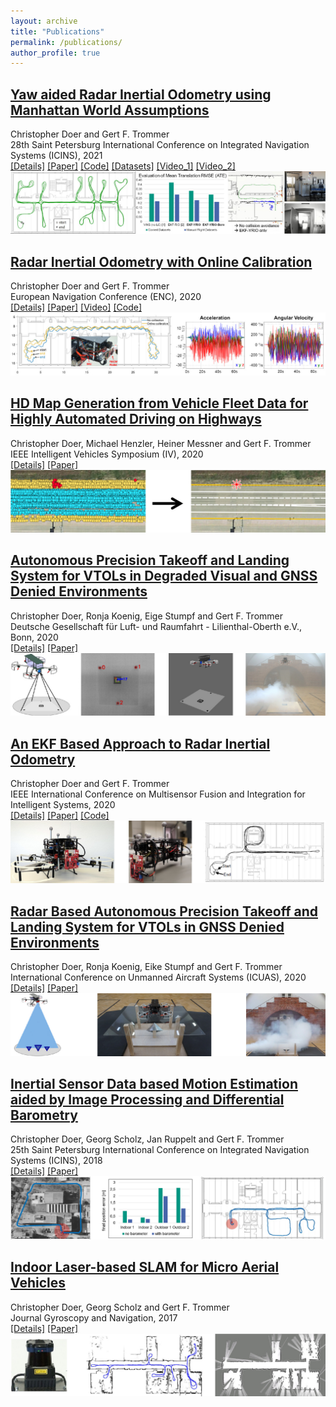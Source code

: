 ```yaml
---
layout: archive
title: "Publications"
permalink: /publications/
author_profile: true
---
```



## [Yaw aided Radar Inertial Odometry using Manhattan World Assumptions](../_publications/2021_05_ICINS2021.md)  
Christopher Doer and Gert F. Trommer   
28th Saint Petersburg International Conference on Integrated Navigation Systems (ICINS), 2021     
[[Details]](../_publications/2021_05_ICINS2021.md) 
[[Paper]](https://bwsyncandshare.kit.edu/s/mG9Bp2c8B5WagSH) 
[[Code]](https://github.com/christopherdoer/rio)
[[Datasets]](../_datasets/icins_2021_radar_inertial_odometry.md)
[[Video_1]](https://www.youtube.com/watch?v=EIcBMo1sM_g) 
[[Video_2]](https://www.youtube.com/watch?v=KhWPqMC6gSE)   
![image](../images/publications/teaaser_icins2021_3.jpg) 


## [Radar Inertial Odometry with Online Calibration](../_publications/2020_10_ENC2020.md)  
Christopher Doer and Gert F. Trommer   
European Navigation Conference (ENC), 2020   
[[Details]](../_publications/2020_10_ENC2020.md) 
[[Paper]](https://ieeexplore.ieee.org/document/9317343) 
[[Video]](https://www.youtube.com/watch?v=8DofG1iXHAE)
[[Code]](https://github.com/christopherdoer/rio)   
![image](../images/publications/teaser_enc2020_2.jpg) 

## [HD Map Generation from Vehicle Fleet Data for Highly Automated Driving on Highways](../_publications/2020_11_IV2020.md)   
Christopher Doer, Michael Henzler, Heiner Messner and Gert F. Trommer   
IEEE Intelligent Vehicles Symposium (IV), 2020   
[[Details]](../_publications/2020_11_IV2020.md)
[[Paper]](https://ieeexplore.ieee.org/document/9304781)    
![image](../images/publications/teaser_iv2020.jpg) 

## [Autonomous Precision Takeoff and Landing System for VTOLs in Degraded Visual and GNSS Denied Environments](../_publications/2020_09_DLRK2020.md)   
Christopher Doer, Ronja Koenig, Eige Stumpf and Gert F. Trommer      
Deutsche Gesellschaft für Luft- und Raumfahrt - Lilienthal-Oberth e.V., Bonn, 2020   
[[Details]](../_publications/2020_09_DLRK2020.md)
[[Paper]](https://www.dglr.de/publikationen/2020/530121.pdf)     
![image](../images/publications/teaser_dlrk2020.jpg) 

## [An EKF Based Approach to Radar Inertial Odometry](../_publications/2020_09_MFI2020.md)   
Christopher Doer and Gert F. Trommer   
IEEE International Conference on Multisensor Fusion and Integration for Intelligent Systems, 2020   
[[Details]](../_publications/2020_09_MFI2020.md) 
[[Paper]](https://ieeexplore.ieee.org/document/9235254)
[[Code]](https://github.com/christopherdoer/rio)    
![image](../images/publications/teaser_mfi2020.jpg) 

## [Radar Based Autonomous Precision Takeoff and Landing System for VTOLs in GNSS Denied Environments](../_publications/2020_09_ICUAS2020.md)   
Christopher Doer, Ronja Koenig, Eike Stumpf and Gert F. Trommer   
International Conference on Unmanned Aircraft Systems (ICUAS), 2020   
[[Details]](../_publications/2020_09_ICUAS2020.md)
[[Paper]](https://ieeexplore.ieee.org/document/9213925)   
![image](../images/publications/teaser_icuas2020.jpg) 

## [Inertial Sensor Data based Motion Estimation aided by Image Processing and Differential Barometry](../_publications/2018_05_ICINS2018.md)
Christopher Doer, Georg Scholz, Jan Ruppelt and Gert F. Trommer   
25th Saint Petersburg International Conference on Integrated Navigation Systems (ICINS), 2018   
[[Details]](../_publications/2018_05_ICINS2018.md)
[[Paper]](https://ieeexplore.ieee.org/document/8405839)    
![image](../images/publications/teaser_icins2018.png) 

## [Indoor Laser-based SLAM for Micro Aerial Vehicles](../_publications/2017_08_JGN.md)   
Christopher Doer, Georg Scholz and Gert F. Trommer   
Journal Gyroscopy and Navigation, 2017   
[[Details]](../_publications/2017_08_JGN.md)
[[Paper]](https://link.springer.com/article/10.1134/S2075108717030038)    
![image](../images/publications/teaser_jgn2017.jpg)

